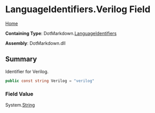 # LanguageIdentifiers\.Verilog Field

[Home](../../../README.md)

**Containing Type**: DotMarkdown\.[LanguageIdentifiers](../README.md)

**Assembly**: DotMarkdown\.dll

## Summary

Identifier for Verilog\.

```csharp
public const string Verilog = "verilog"
```

### Field Value

System\.[String](https://docs.microsoft.com/en-us/dotnet/api/system.string)


